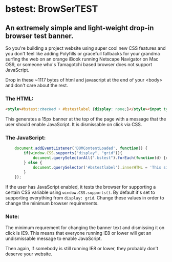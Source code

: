 # bstest: BrowSerTEST

## An extremely simple and light-weight drop-in browser test banner.

So you're building a project website using super cool new CSS features and you don't feel like adding Polyfills or gracefull fallbacks for your grandma surfing the web on an orange iBook running Netscape Navigator on Mac OS9, or someone who's Tamagotchi based browser does not support JavaScript. 

Drop in these ~1117 bytes of html and javascript at the end of your \<body> and don't care about the rest.


### The HTML:

```html
<style>#bstest:checked + #bstestlabel {display: none;}</style><input type="checkbox" class="bstest" id="bstest" style="display:none"><label for="bstest" class="bstest" id="bstestlabel" style="height: 15px; font-family: sans-serif; position: absolute; top: 0; left: 0; background: tomato; color: white; width: 100%; text-align: center; font-size: 14px;">Please <a href="http://google.com/?q=how to enable javascript" style="color: darkred; font-weight: bold; text-decoration: none;">enable JavaScript</a> for a correctly working website.<span style="position:absolute;right:0">(Click to dismiss)</span></label>
```

This generates a 15px banner at the top of the page with a message that the user should enable JavaScript. It is dismissable on click via CSS.

### The JavaScript: 

```javascript
    document.addEventListener('DOMContentLoaded', function() {
        if(window.CSS.supports("display", "grid")){
            document.querySelectorAll(".bstest").forEach(function(d) {d.parentNode.removeChild(d)});
        } else {
            document.querySelector('#bstestlabel').innerHTML = 'This site was built for modern, safe browsers. Please <a href=\"http://whatbrowser.org/\" style=\"color: darkred; font-weight: bold; text-decoration: none;\">update your browser</a> for a correctly working website.<span style="position:absolute;right:0">(Click to dismiss)</span>';
        }
    });
 ```
 
 If the user has JavaScript enabled, it tests the browser for supporting a certain CSS variable using `window.CSS.supports()`. By default it's set to supporting everything from `display: grid`. Change these values in order to change the minimum browser requirements.
 
### Note:
 
 The minimum requrement for changing the banner text and dismissing it on click is IE9. This means that everyone running IE8 or lower will get an undismissable message to enable JavaScript. 
 
 Then again, if somebody is still running IE8 or lower, they probably don't deserve your website. 
